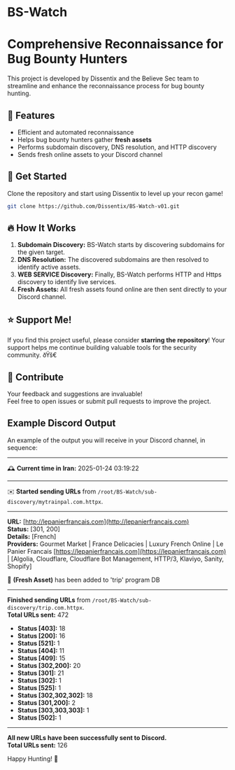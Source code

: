 # BS-Watch

# Comprehensive Reconnaissance for Bug Bounty Hunters  

This project is developed by Dissentix and the Believe Sec team to streamline and enhance the reconnaissance process for bug bounty hunting.  

## 🚀 Features  
- Efficient and automated reconnaissance  
- Helps bug bounty hunters gather **fresh assets**  
- Performs subdomain discovery, DNS resolution, and HTTP discovery  
- Sends fresh online assets to your Discord channel  

## 🎯 Get Started  
Clone the repository and start using Dissentix to level up your recon game!  

```bash
git clone https://github.com/Dissentix/BS-Watch-v01.git
```

## 🔥 How It Works  
1. **Subdomain Discovery:** BS-Watch starts by discovering subdomains for the given target.  
2. **DNS Resolution:** The discovered subdomains are then resolved to identify active assets.  
3. **WEB SERVICE Discovery:** Finally, BS-Watch performs HTTP and Https discovery to identify live services.  
4. **Fresh Assets:** All fresh assets found online are then sent directly to your Discord channel.  

## ⭐️ Support Me!  
If you find this project useful, please consider **starring the repository**! Your support helps me continue building valuable tools for the security community. ðŸš€

## 🤝 Contribute  
Your feedback and suggestions are invaluable!  
Feel free to open issues or submit pull requests to improve the project.  

## Example Discord Output  
An example of the output you will receive in your Discord channel, in sequence:

---

🕰 **Current time in Iran:** 2025-01-24 03:19:22  

---

✉️ **Started sending URLs** from `/root/BS-Watch/sub-discovery/mytrainpal.com.httpx`.  

---

**URL:** [http://lepanierfrancais.com](http://lepanierfrancais.com)  
**Status:** [301, 200]  
**Details:** [French]  
**Providers:** Gourmet Market | France Delicacies | Luxury French Online | Le Panier Francais [https://lepanierfrancais.com](https://lepanierfrancais.com) | [Algolia, Cloudflare, Cloudflare Bot Management, HTTP/3, Klaviyo, Sanity, Shopify]  

💾 **(Fresh Asset)** has been added to 'trip' program DB  

---

**Finished sending URLs** from `/root/BS-Watch/sub-discovery/trip.com.httpx`.  
**Total URLs sent:** 472  
- **Status [403]:** 18  
- **Status [200]:** 16  
- **Status [521]:** 1  
- **Status [404]:** 11  
- **Status [409]:** 15  
- **Status [302,200]:** 20  
- **Status [301]:** 21  
- **Status [302]:** 1  
- **Status [525]:** 1  
- **Status [302,302,302]:** 18  
- **Status [301,200]:** 2  
- **Status [303,303,303]:** 1  
- **Status [502]:** 1  

---

**All new URLs have been successfully sent to Discord.**  
**Total URLs sent:** 126  

Happy Hunting! 🎉
